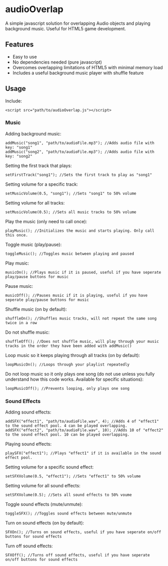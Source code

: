 # audioOverlap
A simple javascript solution for overlapping Audio objects and playing background music. Useful for HTML5 game development.

## Features
* Easy to use
* No dependencies needed (pure javascript)
* Overcomes overlapping limitations of HTML5 with minimal memory load
* Includes a useful background music player with shuffle feature

## Usage

Include:
```
<script src="path/to/audioOverlap.js"></script>
```

### Music
Adding background music:
```
addMusic("song1", "path/to/audioFile.mp3"); //Adds audio file with key: "song1"
addMusic("song2", "path/to/audioFile.mp3"); //Adds audio file with key: "song2"
```

Setting the first track that plays:
```
setFirstTrack("song1"); //Sets the first track to play as "song1"
```

Setting volume for a specific track:
```
setMusicVolume(0.5, "song1"); //Sets "song1" to 50% volume
```

Setting volume for all tracks:
```
setMusicVolume(0.5); //Sets all music tracks to 50% volume
```

Play the music (only need to call once):
```
playMusic(); //Initializes the music and starts playing. Only call this once.
```

Toggle music (play/pause):
```
toggleMusic(); //Toggles music between playing and paused
```

Play music:
```
musicOn(); //Plays music if it is paused, useful if you have seperate play/pause buttons for music
```

Pause music:
```
musicOff(); //Pauses music if it is playing, useful if you have seperate play/pause buttons for music
```

Shuffle music (on by default):
```
shuffleOn(); //Shuffles music tracks, will not repeat the same song twice in a row
```

Do not shuffle music:
```
shuffleOff(); //Does not shuffle music, will play through your music tracks in the order they have been added with addMusic()
```

Loop music so it keeps playing through all tracks (on by default):
```
loopMusicOn(); //Loops through your playlist repeatedly
```

Do not loop music so it only plays one song (do not use unless you fully understand how this code works. Available for specific situations):
```
loopMusicOff(); //Prevents looping, only plays one song
```


### Sound Effects
Adding sound effects:
```
addSFX("effect1", "path/to/audioFile.wav", 4); //Adds 4 of "effect1" to the sound effect pool. 4 can be played overlapping.
addSFX("effect2", "path/to/audioFile.wav", 10); //Adds 10 of "effect2" to the sound effect pool. 10 can be played overlapping.
```

Playing sound effects:
```
playSFX("effect1"); //Plays "effect1" if it is available in the sound effect pool.
```

Setting volume for a specific sound effect:
```
setSFXVolume(0.5, "effect1"); //Sets "effect1" to 50% volume
```

Setting volume for all sound effects:
```
setSFXVolume(0.5); //Sets all sound effects to 50% voume
```

Toggle sound effects (mute/unmute):
```
toggleSFX(); //Toggles sound effects between mute/unmute
```

Turn on sound effects (on by default):
```
SFXOn(); //Turns on sound effects, useful if you have seperate on/off buttons for sound effects
```

Turn off sound effects:
```
SFXOff(); //Turns off sound effects, useful if you have seperate on/off buttons for sound effects
```
